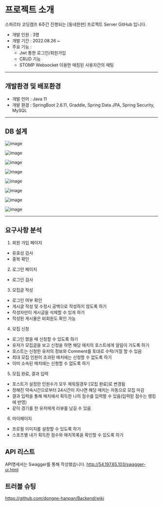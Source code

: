 # 프로젝트 소개
스파르타 코딩캠프 6주간 진행되는 [동네한판] 프로젝트 Server GitHub 입니다.

- 개발 인원 : 3명
- 개발 기간 : 2022.08.26 ~
- 주요 기능 : 
  - Jwt 통한 로그인/회원가입
  - CRUD 기능
  - STOMP Websocket 이용한 매칭된 사용자간의 채팅
  
---
   
## 개발환경 및 배포환경
- 개발 언어 : Java 11
- 개발 환경 : SpringBoot 2.6.11, Graddle, Spring Data JPA, Spring Security, MySQL


---

## DB 설계

![image](https://user-images.githubusercontent.com/86644517/189128656-792b52b7-9cc9-4a31-8cd2-b1ad597a7a57.png)

![image](https://user-images.githubusercontent.com/86644517/189131470-b0e151b9-8e84-4c59-82ae-3d70e44dfecf.png)

![image](https://user-images.githubusercontent.com/86644517/189131517-f92323a9-1448-4382-8ce5-11c295ef75aa.png)

![image](https://user-images.githubusercontent.com/86644517/189131564-96114a7c-d5ed-4f88-a6c1-9e9eae5baddb.png)

![image](https://user-images.githubusercontent.com/86644517/189131630-5933b72a-2bf0-4815-9a40-3749dcaea865.png)

![image](https://user-images.githubusercontent.com/86644517/189131674-55c0d4ec-013f-4cba-a4a5-591b66c42512.png)

![image](https://user-images.githubusercontent.com/86644517/189131728-d823bf76-d10b-401e-b9fe-722cc157060a.png)

![image](https://user-images.githubusercontent.com/86644517/189132199-77572f44-b215-42c2-9da2-6200a98d5e14.png)

---

## 요구사항 분석

1. 회원 가입 페이지

- 유효성 검사
- 중복 확인

2. 로그인 페이지

- 로그인 검사

3. 모집글 작성

- 로그인 여부 확인
- 게시글 작성 및 수정시 공백으로 작성하지 않도록 하기
- 작성자만이 게시글을 삭제할 수 있게 하기 
- 작성된 게시물은 비회원도 확인 가능

4. 모집 신청

- 로그인 했을 때 신청할 수 있도록 하기
- 유저가 모집글을 보고 신청을 하면 해당 매치의 호스트에게 알림이 가도록 하기
- 호스트는 신청한 유저의 정보와 Comment를 토대로 수락/거절 할 수 있음
- 최대 모집 인원이 초과된 매치에는 신청할 수 없도록 하기
- 이미 소속된 매치에는 신청할 수 없도록 하기

5. 모집 완료, 결과 입력

- 호스트가 설정한 인원수가 모두 채워질경우 [모집 완료]로 변경됨
- 정해진 약속시간으로부터 24시간이 지나면 해당 매치는 자동으로 모집 마감
- 결과 입력을 통해 매치에서 획득한 나의 점수를 입력할 수 있음(입력된 점수는 랭킹에 반영)
- 같이 경기를 한 유저에게 리뷰를 남길 수 있음

6. 마이페이지

- 프로필 이미지를 설정할 수 있도록 하기
- 스포츠별 내가 획득한 점수와 매치목록을 확인할 수 있도록 하기

## API 리스트

API명세서는 Swagger를 통해 작성했습니다.
http://54.197.65.103/swagger-ui.html

## 트러블 슈팅

https://github.com/dongne-hanpan/Backend/wiki
